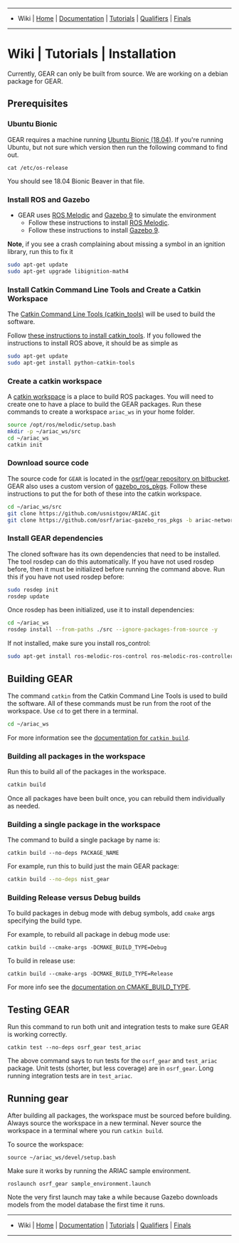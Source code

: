 -------------------------------------------------
- Wiki | [Home](../../README.md) | [Documentation](../documentation/documentation.md) | [Tutorials](../tutorials/tutorials.md) | [Qualifiers](../qualifiers/qualifier.md) | [Finals](../finals/finals.md)
-------------------------------------------------

# Wiki | Tutorials | Installation

Currently, GEAR can only be built from source. We are working on a debian package for GEAR.

## Prerequisites

### Ubuntu Bionic
GEAR requires a machine running [Ubuntu Bionic (18.04)](http://releases.ubuntu.com/18.04/).
If you're running Ubuntu, but not sure which version then run the following command to find out.

```
cat /etc/os-release
```

You should see 18.04 Bionic Beaver in that file.


### Install ROS and Gazebo

- GEAR uses [ROS Melodic](http://www.ros.org/) and [Gazebo 9](http://gazebosim.org/blog/gazebo9) to simulate the environment
  - Follow these instructions to install [ROS Melodic](http://wiki.ros.org/melodic/Installation/Ubuntu).
  - Follow these instructions to install [Gazebo 9](http://gazebosim.org/tutorials?tut=install_ubuntu&cat=install).

**Note**, if you see a crash complaining about missing a symbol in an ignition library, run this to fix it

```bash
sudo apt-get update
sudo apt-get upgrade libignition-math4
```

### Install Catkin Command Line Tools and Create a Catkin Workspace

The [Catkin Command Line Tools (catkin_tools)](https://catkin-tools.readthedocs.io/en/latest/) will be used to build the software.

Follow [these instructions to install catkin_tools](https://catkin-tools.readthedocs.io/en/latest/installing.html).
If you followed the instructions to install ROS above, it should be as simple as

```bash
sudo apt-get update
sudo apt-get install python-catkin-tools
```

### Create a catkin workspace

A [catkin workspace](https://catkin-tools.readthedocs.io/en/latest/quick_start.html#initializing-a-new-workspace) is a place to build ROS packages.
You will need to create one to have a place to build the GEAR packages.
Run these commands to create a workspace `ariac_ws` in your home folder.

```bash
source /opt/ros/melodic/setup.bash
mkdir -p ~/ariac_ws/src
cd ~/ariac_ws
catkin init
```

### Download source code

The source code for `GEAR` is located in the [osrf/gear repository on bitbucket](https://bitbucket.org/osrf/ariac).
GEAR also uses a custom version of [gazebo_ros_pkgs](https://github.com/ros-simulation/gazebo_ros_pkgs/).
Follow these instructions to put the for both of these into the catkin workspace.

```bash
cd ~/ariac_ws/src
git clone https://github.com/usnistgov/ARIAC.git
git clone https://github.com/osrf/ariac-gazebo_ros_pkgs -b ariac-network-melodic
```

### Install GEAR dependencies

The cloned software has its own dependencies that need to be installed.
The tool rosdep can do this automatically.
If you have not used rosdep before, then it must be initialized before running the command above.
Run this if you have not used rosdep before:

```bash
sudo rosdep init
rosdep update
```

Once rosdep has been initialized, use it to install dependencies:

```bash
cd ~/ariac_ws
rosdep install --from-paths ./src --ignore-packages-from-source -y
```

If not installed, make sure you install ros_control:

```bash
sudo apt-get install ros-melodic-ros-control ros-melodic-ros-controllers
```

## Building GEAR

The command `catkin` from the Catkin Command Line Tools is used to build the software.
All of these commands must be run from the root of the workspace.
Use `cd` to get there in a terminal.

```bash
cd ~/ariac_ws
```

For more information see the [documentation for `catkin build`](https://catkin-tools.readthedocs.io/en/latest/verbs/catkin_build.html).


### Building all packages in the workspace
Run this to build all of the packages in the workspace.

```bash
catkin build
```

Once all packages have been built once, you can rebuild them individually as needed.

### Building a single package in the workspace
The command to build a single package by name is:

```
catkin build --no-deps PACKAGE_NAME
```

For example, run this to build just the main GEAR package:

```bash
catkin build --no-deps nist_gear
```

### Building Release versus Debug builds

To build packages in debug mode with debug symbols, add `cmake` args specifying the build type.

For example, to rebuild all package in debug mode use:

```
catkin build --cmake-args -DCMAKE_BUILD_TYPE=Debug
```

To build in release use:

```
catkin build --cmake-args -DCMAKE_BUILD_TYPE=Release
```

For more info see the [documentation on CMAKE_BUILD_TYPE](https://cmake.org/cmake/help/v3.5/variable/CMAKE_BUILD_TYPE.html).
## Testing GEAR

Run this command to run both unit and integration tests to make sure GEAR is working correctly.

```
catkin test --no-deps osrf_gear test_ariac
```

The above command says to run tests for the `osrf_gear` and `test_ariac` package.
Unit tests (shorter, but less coverage) are in `osrf_gear`.
Long running integration tests are in `test_ariac`.

## Running gear

After building all packages, the workspace must be sourced before building.
Always source the workspace in a new terminal.
Never source the workspace in a terminal where you run `catkin build`.


To source the workspace:

```
source ~/ariac_ws/devel/setup.bash
```

Make sure it works by running the ARIAC sample environment.

```
roslaunch osrf_gear sample_environment.launch
```

Note the very first launch may take a while because Gazebo downloads models from the model database the first time it runs.

-------------------------------------------------
- Wiki | [Home](../../README.md) | [Documentation](../documentation/documentation.md) | [Tutorials](../tutorials/tutorials.md) | [Qualifiers](../qualifiers/qualifier.md) | [Finals](../finals/finals.md)

-------------------------------------------------
